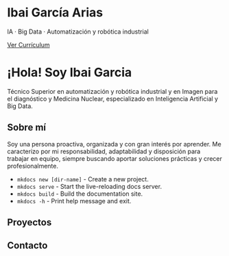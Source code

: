 
<!-- Hero full-screen -->
<div class="landing-hero">
  <div class="hero-overlay">
    <div class="hero-content">
      <h1>Ibai García Arias</h1>
      <p>IA · Big Data · Automatización y robótica industrial</p>
      <a href="cv/" class="cta-button">Ver Currículum</a>
    </div>
  </div>
</div>


# ¡Hola! Soy Ibai Garcia

Técnico Superior en automatización y robótica industrial y en Imagen para el diagnóstico y Medicina Nuclear, especializado en Inteligencia Artificial y Big Data.

## Sobre mí

Soy una persona proactiva, organizada y con gran interés por aprender. Me caracterizo por mi responsabilidad, adaptabilidad y disposición para trabajar en equipo, siempre buscando aportar soluciones prácticas y crecer profesionalmente.

* `mkdocs new [dir-name]` - Create a new project.
* `mkdocs serve` - Start the live-reloading docs server.
* `mkdocs build` - Build the documentation site.
* `mkdocs -h` - Print help message and exit.

## Proyectos

## Contacto

